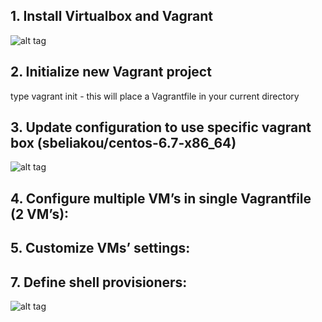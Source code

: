 ## 1. Install Virtualbox and Vagrant

![alt tag](https://cloud.githubusercontent.com/assets/20401623/16737428/eda9e762-4799-11e6-9a90-1557ca0409a8.png)

## 2. Initialize new Vagrant project
  type vagrant init -
  this will place a Vagrantfile in your current directory
## 3. Update configuration to use specific vagrant box (sbeliakou/centos-6.7-x86_64)

![alt tag](https://cloud.githubusercontent.com/assets/20401623/16737648/fad54c8c-479a-11e6-84c9-6d1ade252ab4.png)

## 4. Configure multiple VM’s in single Vagrantfile (2 VM’s):
## 5. Customize VMs’ settings:
## 7. Define shell provisioners:
![alt tag](https://cloud.githubusercontent.com/assets/20401623/16737736/5c36bcf4-479b-11e6-9af3-7c480630a349.png)

